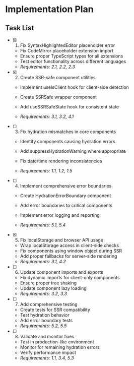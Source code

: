 # Implementation Plan

## Task List

- [x] 1. Fix SyntaxHighlightedEditor placeholder error


  - Fix CodeMirror placeholder extension import
  - Ensure proper TypeScript types for all extensions
  - Test editor functionality across different languages
  - _Requirements: 2.1, 2.2, 2.3_





- [x] 2. Create SSR-safe component utilities


  - Implement useIsClient hook for client-side detection
  - Create SSRSafe wrapper component




  - Add useSSRSafeState hook for consistent state
  - _Requirements: 3.1, 3.2, 4.1_

- [ ] 3. Fix hydration mismatches in core components
  - Identify components causing hydration errors
  - Add suppressHydrationWarning where appropriate


  - Fix date/time rendering inconsistencies
  - _Requirements: 1.1, 1.2, 1.5_





- [ ] 4. Implement comprehensive error boundaries
  - Create HydrationErrorBoundary component
  - Add error boundaries to critical components


  - Implement error logging and reporting
  - _Requirements: 5.1, 5.4_




- [x] 5. Fix localStorage and browser API usage


  - Wrap localStorage access in client-side checks
  - Fix components using window object during SSR
  - Add proper fallbacks for server-side rendering
  - _Requirements: 3.1, 4.2_




- [ ] 6. Update component imports and exports
  - Fix dynamic imports for client-only components
  - Ensure proper tree shaking
  - Update component lazy loading
  - _Requirements: 3.2, 3.3_

- [ ] 7. Add comprehensive testing
  - Create tests for SSR compatibility
  - Test hydration behavior
  - Add error boundary tests
  - _Requirements: 5.2, 5.5_

- [ ] 8. Validate and monitor fixes
  - Test in production-like environment
  - Monitor for remaining hydration errors
  - Verify performance impact
  - _Requirements: 1.1, 3.4, 5.3_